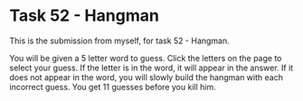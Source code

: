 # Task 52 - Hangman

This is the submission from myself, for task 52 - Hangman. 

You will be given a 5 letter word to guess. Click the letters on the page to select your guess. 
If the letter is in the word, it will appear in the answer. 
If it does not appear in the word, you will slowly build the hangman with each incorrect guess.
 You get 11 guesses before you kill him. 
